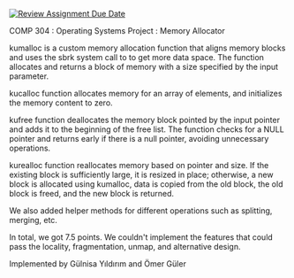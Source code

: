 [![Review Assignment Due Date](https://classroom.github.com/assets/deadline-readme-button-24ddc0f5d75046c5622901739e7c5dd533143b0c8e959d652212380cedb1ea36.svg)](https://classroom.github.com/a/DNJSB_V7)

COMP 304 : Operating Systems
Project : Memory Allocator


kumalloc is a custom memory allocation function that aligns memory blocks and uses the sbrk system call to to get more data space. The function allocates and returns a block of memory with a size specified by the input parameter.

kucalloc function allocates memory for an array of elements, and initializes the memory content to zero.

kufree function deallocates the memory block pointed by the input pointer and adds it to the beginning of the free list. The function checks for a NULL pointer and returns early if there is a null pointer, avoiding unnecessary operations.

kurealloc function reallocates memory based on pointer and size. If the existing block is sufficiently large, it is resized in place; otherwise, a new block is allocated using kumalloc, data is copied from the old block, the old block is freed, and the new block is returned.

We also added helper methods for different operations such as splitting, merging, etc.

In total, we got 7.5 points. We couldn't implement the features that could pass the locality, fragmentation, unmap, and alternative design.

Implemented by Gülnisa Yıldırım and Ömer Güler
